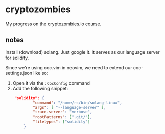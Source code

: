 # cryptozombies

My progress on the cryptozombies.io course.

## notes

Install (download) solang. Just google it. It serves as our language server for solidity.

Since we're using coc.vim in neovim, we need to extend our coc-settings.json like so:

1. Open it via the `:CocConfig` command
2. Add the following snippet:


```json
    "solidity": {
            "command": "/home/rs/bin/solang-linux",
            "args": [ "--language-server" ],
            "trace.server": "verbose",
            "rootPatterns": [".git/"],
            "filetypes": ["solidity"]
        }
```


